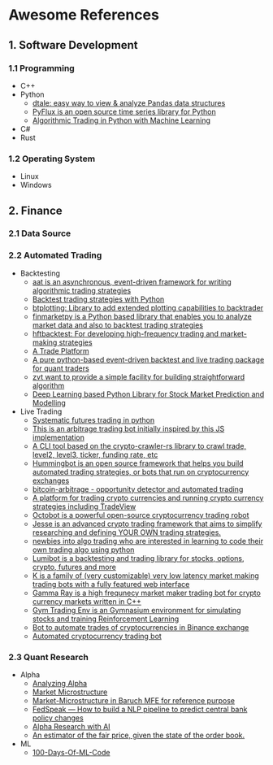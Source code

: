 # Awesome References

## 1. Software Development

### 1.1 Programming
- C++
- Python
  - [dtale: easy way to view & analyze Pandas data structures](https://github.com/man-group/dtale)
  - [PyFlux is an open source time series library for Python](https://github.com/RJT1990/pyflux)
  - [Algorithmic Trading in Python with Machine Learning](https://github.com/edtechre/pybroker)
- C#
- Rust

### 1.2 Operating System
- Linux
- Windows

## 2. Finance

### 2.1 Data Source

### 2.2 Automated Trading
- Backtesting
  - [aat is an asynchronous, event-driven framework for writing algorithmic trading strategies](https://github.com/AsyncAlgoTrading/aat)
  - [Backtest trading strategies with Python](https://github.com/kernc/backtesting.py)
  - [btplotting: Library to add extended plotting capabilities to backtrader ](https://github.com/happydasch/btplotting)
  - [finmarketpy is a Python based library that enables you to analyze market data and also to backtest trading strategies](https://github.com/cuemacro/finmarketpy)
  - [hftbacktest: For developing high-frequency trading and market-making strategies](https://github.com/nkaz001/hftbacktest)
  - [A Trade Platform](https://github.com/pegasusTrader/PandoraTrader)
  - [A pure python-based event-driven backtest and live trading package for quant traders](https://github.com/letianzj/quanttrader)
  - [zvt want to provide a simple facility for building straightforward algorithm](https://github.com/zvtvz/zvt)
  - [Deep Learning based Python Library for Stock Market Prediction and Modelling](https://github.com/achillesrasquinha/bulbea)
- Live Trading
  - [Systematic futures trading in python](https://github.com/robcarver17/pysystemtrade)
  - [This is an arbitrage trading bot initially inspired by this JS implementation](https://github.com/gabriel-milan/btrader)
  - [A CLI tool based on the crypto-crawler-rs library to crawl trade, level2, level3, ticker, funding rate, etc](https://github.com/crypto-crawler/carbonbot)
  - [Hummingbot is an open source framework that helps you build automated trading strategies, or bots that run on cryptocurrency exchanges](https://github.com/hummingbot/hummingbot)
  - [bitcoin-arbitrage - opportunity detector and automated trading](https://github.com/maxme/bitcoin-arbitrage)
  - [A platform for trading crypto currencies and running crypto currency strategies including TradeView](https://github.com/grantcolley/tradeview)
  - [Octobot is a powerful open-source cryptocurrency trading robot](https://github.com/Drakkar-Software/OctoBot)
  - [Jesse is an advanced crypto trading framework that aims to simplify researching and defining YOUR OWN trading strategies.](https://github.com/jesse-ai/jesse)
  - [newbies into algo trading who are interested in learning to code their own trading algo using python](https://github.com/sreenivasdoosa/sdoosa-algo-trade-python)
  - [Lumibot is a backtesting and trading library for stocks, options, crypto, futures and more](https://github.com/Lumiwealth/lumibot)
  - [K is a family of (very customizable) very low latency market making trading bots with a fully featured web interface](https://github.com/ctubio/Krypto-trading-bot)
  - [Gamma Ray is a high frequnecy market maker trading bot for crypto currency markets written in C++](https://github.com/hello2all/gamma-ray)
  - [Gym Trading Env is an Gymnasium environment for simulating stocks and training Reinforcement Learning](https://github.com/ClementPerroud/Gym-Trading-Env)
  - [Bot to automate trades of cryptocurrencies in Binance exchange](https://github.com/passa9/binance-market-maker-bot)
  - [Automated cryptocurrency trading bot](https://github.com/edeng23/binance-trade-bot)

### 2.3 Quant Research
- Alpha
  - [Analyzing Alpha](https://github.com/leosmigel/analyzingalpha)
  - [Market Microstructure](https://github.com/gjimzhou/MTH9879-Market-Microstructure-Models)
  - [Market-Microstructure in Baruch MFE for reference purpose](https://github.com/FranklinMa810/Market-Microstructure)
  - [FedSpeak — How to build a NLP pipeline to predict central bank policy changes](https://github.com/yukit-k/centralbank_analysis)
  - [Alpha Research with AI](https://github.com/yukit-k/ai-alpha)
  - [An estimator of the fair price, given the state of the order book.](https://github.com/sstoikov/microprice)
- ML
  - [100-Days-Of-ML-Code](https://github.com/Avik-Jain/100-Days-Of-ML-Code)
